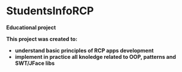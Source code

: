 # StudentsInfoRCP
<b>Educational project<b/>

This project was created to: <br>
- understand basic principles of RCP apps development<br>
- implement in practice all knoledge related to OOP, patterns and SWT/JFace libs
